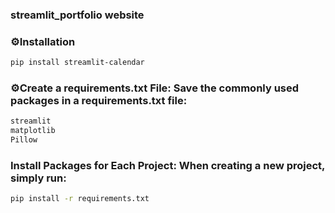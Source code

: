 ### streamlit_portfolio website 

### ⚙️Installation

```bash
pip install streamlit-calendar
```

### ⚙️Create a requirements.txt File: Save the commonly used packages in a requirements.txt file:

```bash
streamlit
matplotlib
Pillow
```
### Install Packages for Each Project: When creating a new project, simply run:

```bash
pip install -r requirements.txt
```


